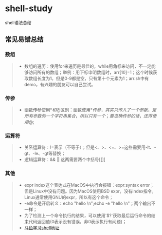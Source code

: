 # shell-study

shell语法总结

## 常见易错总结

### 数组

> + 数组的遍历：使用for来遍历是最佳的，while用角标来访问，不一定能够访问所有的数组；举例：用下标申明数组时，arr[10]=1；这个时候获取数组长度为1，但是0-9都是空，只有第十个元素为1；arr.sh中有demo，有兴趣的朋友可以自己尝试。

### 传参

> + 函数传参使用$*和$@区别：函数使用$*传参，其实只传入了一个参数，是所有参数的一个字符串集合，所以只有一个；要准确传参的话，还得使用$@;

### 运算符

> + 关系运算符：!=表示（不等于）；但是<、>、<=、>=这些需要用-lt、-gt、-le、-gt等替换；
> + 逻辑运算符：&& || 这两需要两个中括号[[]]

### 其他

> + expr index这个表达式在MacOS中执行会报错：expr:syntax error；但是Linux中没有问题。因为MacOS使用BSD expr，没有index指令，Linux通常使用GNU的expr，所以有这个命令；
> + -e命令是开启转义：echo "hello \n";echo -e "hello \n"；两个输出不一样；
> + 为了检测上一个命令执行的结果，可以使用'$?'获取最后运行命令的结束代码返回值(0表示没有错误，非0表示执行有问题)；
> + [斗鱼学习shell地址](https://github.com/douyu/juno-install)
